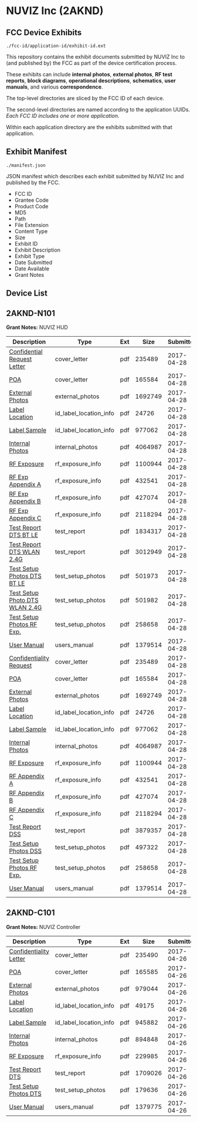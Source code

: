 # NUVIZ Inc (2AKND)
## FCC Device Exhibits

```
./fcc-id/application-id/exhibit-id.ext
```

This repository contains the exhibit documents submitted by NUVIZ Inc to (and published by) the FCC as part of the device certification process.

These exhibits can include **internal photos**, **external photos**, **RF test reports**, **block diagrams**, **operational descriptions**, **schematics**, **user manuals**, and various **correspondence**.

The top-level directories are sliced by the FCC ID of each device.

The second-level directories are named according to the application UUIDs. *Each FCC ID includes one or more application.*

Within each application directory are the exhibits submitted with that application. 

## Exhibit Manifest

```
./manifest.json
```

JSON manifest which describes each exhibit submitted by NUVIZ Inc and published by the FCC.

- FCC ID
- Grantee Code
- Product Code
- MD5
- Path
- File Extension
- Content Type
- Size
- Exhibit ID
- Exhibit Description
- Exhibit Type
- Date Submitted
- Date Available
- Grant Notes

## Device List
## 2AKND-N101
**Grant Notes:** NUVIZ HUD

| Description | Type | Ext | Size | Submitted | Available |
| ----------- | ---- | --- | ---- | --------- | --------- |
| [Confidential Request Letter](2AKND-N101/2736be23acff3513953e4bd1703f951b/3374562.pdf) | cover_letter | pdf | 235489 | 2017-04-28 | 2017-05-01 |
| [POA](2AKND-N101/2736be23acff3513953e4bd1703f951b/3374563.pdf) | cover_letter | pdf | 165584 | 2017-04-28 | 2017-05-01 |
| [External Photos](2AKND-N101/2736be23acff3513953e4bd1703f951b/3374531.pdf) | external_photos | pdf | 1692749 | 2017-04-28 | 2017-10-28 |
| [Label Location](2AKND-N101/2736be23acff3513953e4bd1703f951b/3374564.pdf) | id_label_location_info | pdf | 24726 | 2017-04-28 | 2017-05-01 |
| [Label Sample](2AKND-N101/2736be23acff3513953e4bd1703f951b/3374565.pdf) | id_label_location_info | pdf | 977062 | 2017-04-28 | 2017-05-01 |
| [Internal Photos](2AKND-N101/2736be23acff3513953e4bd1703f951b/3374532.pdf) | internal_photos | pdf | 4064987 | 2017-04-28 | 2017-10-28 |
| [RF Exposure](2AKND-N101/2736be23acff3513953e4bd1703f951b/3374566.pdf) | rf_exposure_info | pdf | 1100944 | 2017-04-28 | 2017-05-01 |
| [RF Exp Appendix A](2AKND-N101/2736be23acff3513953e4bd1703f951b/3374567.pdf) | rf_exposure_info | pdf | 432541 | 2017-04-28 | 2017-05-01 |
| [RF Exp Appendix B](2AKND-N101/2736be23acff3513953e4bd1703f951b/3374568.pdf) | rf_exposure_info | pdf | 427074 | 2017-04-28 | 2017-05-01 |
| [RF Exp Appendix C](2AKND-N101/2736be23acff3513953e4bd1703f951b/3374569.pdf) | rf_exposure_info | pdf | 2118294 | 2017-04-28 | 2017-05-01 |
| [Test Report DTS BT LE](2AKND-N101/2736be23acff3513953e4bd1703f951b/3374570.pdf) | test_report | pdf | 1834317 | 2017-04-28 | 2017-05-01 |
| [Test Report DTS WLAN 2.4G](2AKND-N101/2736be23acff3513953e4bd1703f951b/3374571.pdf) | test_report | pdf | 3012949 | 2017-04-28 | 2017-05-01 |
| [Test Setup Photos DTS BT LE](2AKND-N101/2736be23acff3513953e4bd1703f951b/3374533.pdf) | test_setup_photos | pdf | 501973 | 2017-04-28 | 2017-10-28 |
| [Test Setup Photo DTS WLAN 2.4G](2AKND-N101/2736be23acff3513953e4bd1703f951b/3374559.pdf) | test_setup_photos | pdf | 501982 | 2017-04-28 | 2017-10-28 |
| [Test Setup Photos RF Exp.](2AKND-N101/2736be23acff3513953e4bd1703f951b/3374560.pdf) | test_setup_photos | pdf | 258658 | 2017-04-28 | 2017-10-28 |
| [User Manual](2AKND-N101/2736be23acff3513953e4bd1703f951b/3374561.pdf) | users_manual | pdf | 1379514 | 2017-04-28 | 2017-10-28 |
| [Confidentiality Request](2AKND-N101/758ec2054b1a79ad5e31fa45439cacad/3374562.pdf) | cover_letter | pdf | 235489 | 2017-04-28 | 2017-05-01 |
| [POA](2AKND-N101/758ec2054b1a79ad5e31fa45439cacad/3374563.pdf) | cover_letter | pdf | 165584 | 2017-04-28 | 2017-05-01 |
| [External Photos](2AKND-N101/758ec2054b1a79ad5e31fa45439cacad/3374531.pdf) | external_photos | pdf | 1692749 | 2017-04-28 | 2017-10-28 |
| [Label Location](2AKND-N101/758ec2054b1a79ad5e31fa45439cacad/3374564.pdf) | id_label_location_info | pdf | 24726 | 2017-04-28 | 2017-05-01 |
| [Label Sample](2AKND-N101/758ec2054b1a79ad5e31fa45439cacad/3374565.pdf) | id_label_location_info | pdf | 977062 | 2017-04-28 | 2017-05-01 |
| [Internal Photos](2AKND-N101/758ec2054b1a79ad5e31fa45439cacad/3374532.pdf) | internal_photos | pdf | 4064987 | 2017-04-28 | 2017-10-28 |
| [RF Exposure](2AKND-N101/758ec2054b1a79ad5e31fa45439cacad/3374566.pdf) | rf_exposure_info | pdf | 1100944 | 2017-04-28 | 2017-05-01 |
| [RF Appendix A](2AKND-N101/758ec2054b1a79ad5e31fa45439cacad/3374567.pdf) | rf_exposure_info | pdf | 432541 | 2017-04-28 | 2017-05-01 |
| [RF Appendix B](2AKND-N101/758ec2054b1a79ad5e31fa45439cacad/3374568.pdf) | rf_exposure_info | pdf | 427074 | 2017-04-28 | 2017-05-01 |
| [RF Appendix C](2AKND-N101/758ec2054b1a79ad5e31fa45439cacad/3374569.pdf) | rf_exposure_info | pdf | 2118294 | 2017-04-28 | 2017-05-01 |
| [Test Report DSS](2AKND-N101/758ec2054b1a79ad5e31fa45439cacad/3374725.pdf) | test_report | pdf | 3879357 | 2017-04-28 | 2017-05-01 |
| [Test Setup Photos DSS](2AKND-N101/758ec2054b1a79ad5e31fa45439cacad/3374698.pdf) | test_setup_photos | pdf | 497322 | 2017-04-28 | 2017-10-28 |
| [Test Setup Photos RF Exp.](2AKND-N101/758ec2054b1a79ad5e31fa45439cacad/3374560.pdf) | test_setup_photos | pdf | 258658 | 2017-04-28 | 2017-10-28 |
| [User Manual](2AKND-N101/758ec2054b1a79ad5e31fa45439cacad/3374561.pdf) | users_manual | pdf | 1379514 | 2017-04-28 | 2017-10-28 |
## 2AKND-C101
**Grant Notes:** NUVIZ Controller

| Description | Type | Ext | Size | Submitted | Available |
| ----------- | ---- | --- | ---- | --------- | --------- |
| [Confidentiality Letter](2AKND-C101/984562c82ca04bceccfe00afb89b20e0/3372189.pdf) | cover_letter | pdf | 235490 | 2017-04-26 | 2017-04-27 |
| [POA](2AKND-C101/984562c82ca04bceccfe00afb89b20e0/3372190.pdf) | cover_letter | pdf | 165585 | 2017-04-26 | 2017-04-27 |
| [External Photos](2AKND-C101/984562c82ca04bceccfe00afb89b20e0/3372185.pdf) | external_photos | pdf | 979044 | 2017-04-26 | 2017-10-24 |
| [Label Location](2AKND-C101/984562c82ca04bceccfe00afb89b20e0/3372191.pdf) | id_label_location_info | pdf | 49175 | 2017-04-26 | 2017-04-27 |
| [Label Sample](2AKND-C101/984562c82ca04bceccfe00afb89b20e0/3372192.pdf) | id_label_location_info | pdf | 945882 | 2017-04-26 | 2017-04-27 |
| [Internal Photos](2AKND-C101/984562c82ca04bceccfe00afb89b20e0/3372186.pdf) | internal_photos | pdf | 894848 | 2017-04-26 | 2017-10-24 |
| [RF Exposure](2AKND-C101/984562c82ca04bceccfe00afb89b20e0/3372194.pdf) | rf_exposure_info | pdf | 229985 | 2017-04-26 | 2017-04-27 |
| [Test Report DTS](2AKND-C101/984562c82ca04bceccfe00afb89b20e0/3372195.pdf) | test_report | pdf | 1709026 | 2017-04-26 | 2017-04-27 |
| [Test Setup Photos DTS](2AKND-C101/984562c82ca04bceccfe00afb89b20e0/3372187.pdf) | test_setup_photos | pdf | 179636 | 2017-04-26 | 2017-10-24 |
| [User Manual](2AKND-C101/984562c82ca04bceccfe00afb89b20e0/3372188.pdf) | users_manual | pdf | 1379775 | 2017-04-26 | 2017-10-24 |
